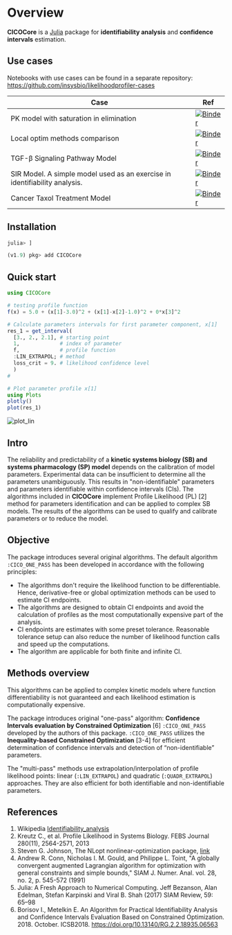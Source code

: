 # Overview

**CICOCore** is a [Julia](https://julialang.org/downloads/) package for **identifiability analysis** and **confidence intervals** estimation.

## Use cases
Notebooks with use cases can be found in a separate repository: <https://github.com/insysbio/likelihoodprofiler-cases>

 Case | Ref
 ----|----
 PK model with saturation in elimination | [![Binder](https://mybinder.org/badge_logo.svg)](https://mybinder.org/v2/gh/insysbio/likelihoodprofiler-cases/master?filepath=notebook/pk_saturation.ipynb)
 Local optim methods comparison | [![Binder](https://mybinder.org/badge_logo.svg)](https://mybinder.org/v2/gh/insysbio/likelihoodprofiler-cases/master?filepath=notebook/Derivative-free%20algs%20comparison.ipynb)
 TGF-β Signaling Pathway Model | [![Binder](https://mybinder.org/badge_logo.svg)](https://mybinder.org/v2/gh/insysbio/likelihoodprofiler-cases/master?filepath=notebook/TGFb_pathway.ipynb)
 SIR Model. A simple model used as an exercise in identifiability analysis. | [![Binder](https://mybinder.org/badge_logo.svg)](https://mybinder.org/v2/gh/insysbio/likelihoodprofiler-cases/master?filepath=notebook/SIR%20Model.ipynb)
 Cancer Taxol Treatment Model  | [![Binder](https://mybinder.org/badge_logo.svg)](https://mybinder.org/v2/gh/insysbio/likelihoodprofiler-cases/master?filepath=notebook/taxol_treatment.ipynb)
 
## Installation


```julia
julia> ]

(v1.9) pkg> add CICOCore
```

## Quick start

```julia
using CICOCore

# testing profile function
f(x) = 5.0 + (x[1]-3.0)^2 + (x[1]-x[2]-1.0)^2 + 0*x[3]^2

# Calculate parameters intervals for first parameter component, x[1]
res_1 = get_interval(
  [3., 2., 2.1], # starting point
  1,             # index of parameter
  f,             # profile function
  :LIN_EXTRAPOL; # method
  loss_crit = 9. # likelihood confidence level
  )
#

# Plot parameter profile x[1]
using Plots
plotly()
plot(res_1)
```

![plot_lin](https://github.com/insysbio/CICOCore.jl/blob/master/img/plot_lin.png?raw=true)

## Intro

The reliability and predictability of a **kinetic systems biology (SB) and systems pharmacology (SP) model** depends on the calibration of model parameters. Experimental data can be insufficient to determine all the parameters unambiguously. This results in "non-identifiable" parameters and parameters identifiable within confidence intervals (CIs). The algorithms included in **CICOCore** implement Profile Likelihood (PL) [2] method for parameters identification and can be applied to complex SB models. The results of the algorithms can be used to qualify and calibrate parameters or to reduce the model.

## Objective

The package introduces several original algorithms. The default algorithm `:CICO_ONE_PASS` has been developed in accordance with the following principles:

- The algorithms don't require the likelihood function to be differentiable. Hence, derivative-free or global optimization methods can be used to estimate CI endpoints.
- The algorithms are designed to obtain CI endpoints and avoid the calculation of profiles as the most computationally expensive part of the analysis. 
- CI endpoints are estimates with some preset tolerance. Reasonable tolerance setup can also reduce the number of likelihood function calls and speed up the computations. 
- The algorithm are applicable for both finite and infinite CI.

## Methods overview

This algorithms can be applied to complex kinetic models where function differentiability is not guaranteed and each likelihood estimation is computationally expensive.  

The package introduces original "one-pass" algorithm: **Confidence Intervals evaluation by Constrained Optimization** [6]  `:CICO_ONE_PASS` developed by the authors of this package. `:CICO_ONE_PASS` utilizes the **Inequality-based Constrained Optimization** [3-4] for efficient determination of confidence intervals and detection of “non-identifiable” parameters.  

The "multi-pass" methods use extrapolation/interpolation of profile likelihood points: linear (`:LIN_EXTRAPOL`) and quadratic (`:QUADR_EXTRAPOL`) approaches. They are also efficient for both identifiable and non-identifiable parameters.

## References

1. Wikipedia [Identifiability_analysis](https://en.wikipedia.org/wiki/Identifiability_analysis)
2. Kreutz C., et al. Profile Likelihood in Systems Biology. FEBS Journal 280(11), 2564-2571, 2013
3. Steven G. Johnson, The NLopt nonlinear-optimization package, [link](http://ab-initio.mit.edu/nlopt)
4. Andrew R. Conn, Nicholas I. M. Gould, and Philippe L. Toint, "A globally convergent augmented Lagrangian algorithm for optimization with general constraints and simple bounds," SIAM J. Numer. Anal. vol. 28, no. 2, p. 545-572 (1991)
5. Julia: A Fresh Approach to Numerical Computing. Jeff Bezanson, Alan Edelman, Stefan Karpinski and Viral B. Shah (2017) SIAM Review, 59: 65–98
6. Borisov I., Metelkin E. An Algorithm for Practical Identifiability Analysis and Confidence Intervals Evaluation Based on Constrained Optimization. 2018. October. ICSB2018. https://doi.org/10.13140/RG.2.2.18935.06563
